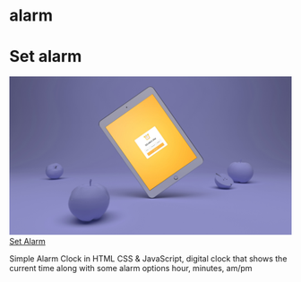 # alarm
<h1>Set alarm</h1>
  <img src="./alarm.jpg" alt="alarm">
  <a href="https://alarm-dazeste.vercel.app/" target="_blank">Set Alarm</a>
<p> Simple Alarm Clock in HTML CSS & JavaScript, digital clock that shows the current time along with some alarm options hour, minutes, am/pm</p>

